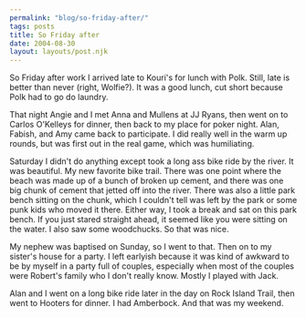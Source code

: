 ```yaml
---
permalink: "blog/so-friday-after/"
tags: posts
title: So Friday after
date: 2004-08-30
layout: layouts/post.njk
---
```


So Friday after work I arrived late to Kouri's for lunch with Polk. Still, late is better than never (right, Wolfie?). It was a good lunch, cut short because Polk had to go do laundry.

That night Angie and I met Anna and Mullens at JJ Ryans, then went on to Carlos O'Kelleys for dinner, then back to my place for poker night. Alan, Fabish, and Amy came back to participate. I did really well in the warm up rounds, but was first out in the real game, which was humiliating. 

Saturday I didn't do anything except took a long ass bike ride by the river. It was beautiful. My new favorite bike trail. There was one point where the beach was made up of a bunch of broken up cement, and there was one big chunk of cement that jetted off into the river. There was also a little park bench sitting on the chunk, which I couldn't tell was left by the park or some punk kids who moved it there. Either way, I took a break and sat on this park bench. If you just stared straight ahead, it seemed like you were sitting on the water. I also saw some woodchucks. So that was nice.

My nephew was baptised on Sunday, so I went to that. Then on to my sister's house for a party. I left earlyish because it was kind of awkward to be by myself in a party full of couples, especially when most of the couples were Robert's family who I don't really know. Mostly I played with Jack. 

Alan and I went on a long bike ride later in the day on Rock Island Trail, then went to Hooters for dinner. I had Amberbock. And that was my weekend.